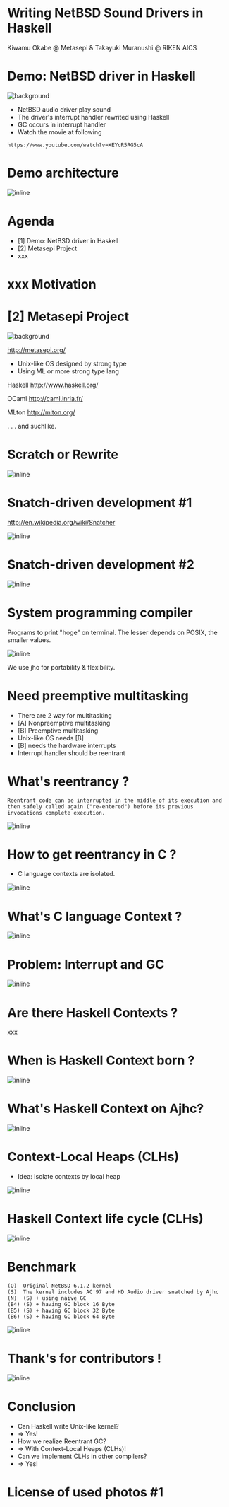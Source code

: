 # Writing NetBSD Sound Drivers in Haskell

Kiwamu Okabe @ Metasepi & Takayuki Muranushi @ RIKEN AICS

# Demo: NetBSD driver in Haskell
![background](img/netbsd.png)

* NetBSD audio driver play sound
* The driver's interrupt handler rewrited using Haskell
* GC occurs in interrupt handler
* Watch the movie at following

~~~
https://www.youtube.com/watch?v=XEYcR5RG5cA
~~~

# Demo architecture

![inline](draw/demo_arch_netbsd.png)

# Agenda

* [1] Demo: NetBSD driver in Haskell
* [2] Metasepi Project
* xxx

# xxx Motivation

# [2] Metasepi Project

![background](img/metasepi.png)

http://metasepi.org/

* Unix-like OS designed by strong type
* Using ML or more strong type lang

Haskell http://www.haskell.org/

OCaml http://caml.inria.fr/

MLton http://mlton.org/

. . . and suchlike.

# Scratch or Rewrite

![inline](draw/need_unixlike_kern.png)

# Snatch-driven development #1

http://en.wikipedia.org/wiki/Snatcher

![inline](draw/snatch-system.png)

# Snatch-driven development #2

![inline](draw/2012-12-27-arafura_design.png)

# System programming compiler

Programs to print "hoge" on terminal. The lesser depends on POSIX, the smaller values.

![inline](img/compare_compiler_ats.png)

We use jhc for portability & flexibility.

# Need preemptive multitasking

* There are 2 way for multitasking
* [A] Nonpreemptive multitasking
* [B] Preemptive multitasking
* Unix-like OS needs [B]
* [B] needs the hardware interrupts
* Interrupt handler should be reentrant

# What's reentrancy ?

~~~
Reentrant code can be interrupted in the middle of its execution and then safely called again ("re-entered") before its previous invocations complete execution.
~~~

![inline](draw/reentrant.png)

# How to get reentrancy in C ?

* C language contexts are isolated.

![inline](draw/context_switch.png)

# What's C language Context ?

![inline](draw/context_c.png)

# Problem: Interrupt and GC

![inline](draw/switch_ongc.png)

# Are there Haskell Contexts ?

xxx

# When is Haskell Context born ?

![inline](draw/define_haskell_context.png)

# What's Haskell Context on Ajhc?

![inline](draw/context_haskell.png)

# Context-Local Heaps (CLHs)

* Idea: Isolate contexts by local heap

![inline](draw/heapstyle.png)

# Haskell Context life cycle (CLHs)

![inline](draw/arena_lifecycle.png)

# Benchmark

~~~
(O)  Original NetBSD 6.1.2 kernel
(S)  The kernel includes AC'97 and HD Audio driver snatched by Ajhc
(N)  (S) + using naive GC
(B4) (S) + having GC block 16 Byte
(B5) (S) + having GC block 32 Byte
(B6) (S) + having GC block 64 Byte
~~~

![inline](img/arafura-s1_benchmark.png)

# Thank's for contributors !

![inline](draw/contributors.png)

# Conclusion

* Can Haskell write Unix-like kernel?
* => Yes!
* How we realize Reentrant GC?
* => With Context-Local Heaps (CLHs)!
* Can we implement CLHs in other compilers?
* => Yes!

# License of used photos #1

~~~
~~~
